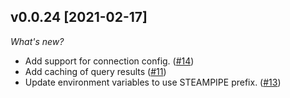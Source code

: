 ## v0.0.24 [2021-02-17]
_What's new?_

* Add support for connection config. ([#14](https://github.com/turbot/steampipe-plugin-sdk/issues/14))
* Add caching of query results ([#11](https://github.com/turbot/steampipe-plugin-sdk/issues/11))
* Update environment variables to use STEAMPIPE prefix. ([#13](https://github.com/turbot/steampipe-plugin-sdk/issues/13))

